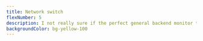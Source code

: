 ```yaml
---
title: Network switch
flexNumber: 5
description: I not really sure if the perfect general backend monitor tool exists yet.
backgroundColor: bg-yellow-100
---
```


<div class="block w-48 h-48">

</div>
